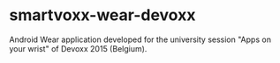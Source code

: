 # smartvoxx-wear-devoxx
Android Wear application developed for the university session "Apps on your wrist" of Devoxx 2015 (Belgium).
